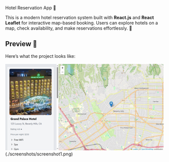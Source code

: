 Hotel Reservation App 🏨

This is a modern hotel reservation system built with **React.js** and **React Leaflet** for interactive map-based booking. Users can explore hotels on a map, check availability, and make reservations effortlessly. 🚀

## Preview 📸
Here’s what the project looks like:  

![Hotel Reservation Preview](./screenshots/screenshot.png)(./screenshots/screenshot1.png)
